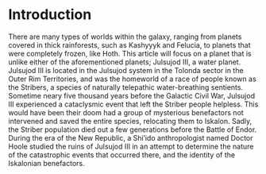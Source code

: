# Introduction

There are many types of worlds within the galaxy, ranging from planets covered in thick rainforests, such as Kashyyyk and Felucia, to planets that were completely frozen, like Hoth.
This article will focus on a planet that is unlike either of the aforementioned planets; Julsujod III, a water planet.
Julsujod III is located in the Julsujod system in the Tolonda sector in the Outer Rim Territories, and was the homeworld of a race of people known as the Stribers, a species of naturally telepathic water-breathing sentients.
Sometime neary five thousand years before the Galactic Civil War, Julsujod III experienced a cataclysmic event that left the Striber people helpless.
This would have been their doom had a group of mysterious benefactors not intervened and saved the entire species, relocating them to Iskalon.
Sadly, the Striber population died out a few generations before the Battle of Endor.
During the era of the New Republic, a Shi’ido anthropologist named Doctor Hoole studied the ruins of Julsujod III in an attempt to determine the nature of the catastrophic events that occurred there, and the identity of the Iskalonian benefactors.
